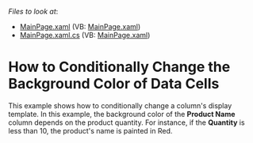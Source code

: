 <!-- default file list -->
*Files to look at*:

* [MainPage.xaml](./CS/ChangeRowAppearance/MainPage.xaml) (VB: [MainPage.xaml](./VB/ChangeRowAppearance/MainPage.xaml))
* [MainPage.xaml.cs](./CS/ChangeRowAppearance/MainPage.xaml.cs) (VB: [MainPage.xaml](./VB/ChangeRowAppearance/MainPage.xaml))
<!-- default file list end -->
# How to Conditionally Change the Background Color of Data Cells


<p>This example shows how to conditionally change a column's display template. In this example, the background color of the <strong>Product Name</strong> column depends on the product quantity. For instance, if the <strong>Quantity</strong> is less than 10, the product's name is painted in Red.</p>

<br/>



